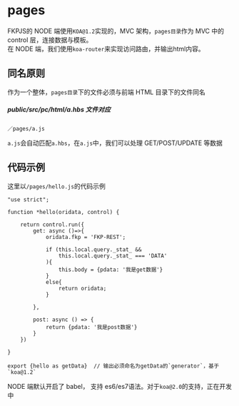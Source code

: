 # pages
FKPJS的 NODE 端使用`KOA@1.2`实现的，MVC 架构，`pages目录`作为 MVC 中的 control 层，连接数据与模板。  
在 NODE 端，我们使用`koa-router`来实现访问路由，并输出html内容。  

## 同名原则  
作为一个整体，`pages目录`下的文件必须与前端 HTML 目录下的文件同名  

##### public/src/pc/html/a.hbs 文件对应
```
／pages/a.js
```
`a.js`会自动匹配`a.hbs`，在`a.js`中，我们可以处理 GET/POST/UPDATE 等数据  


## 代码示例  
这里以`/pages/hello.js`的代码示例  

```
"use strict";

function *hello(oridata, control) {

    return control.run({
        get: async ()=>{
            oridata.fkp = 'FKP-REST';

            if (this.local.query._stat_ &&
                this.local.query._stat_ === 'DATA'
            ){
                this.body = {pdata: '我是get数据'}
            }
            else{
                return oridata;
            }

        },

        post: async () => {
            return {pdata: '我是post数据'}
        }
    })

}

export {hello as getData}  // 输出必须命名为getData的`generator`，基于`koa@1.2`

```
NODE 端默认开启了 babel， 支持 es6/es7语法。对于`koa@2.0`的支持，正在开发中
